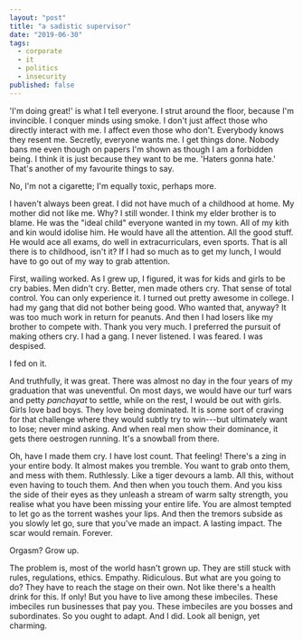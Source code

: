 ```yaml
---
layout: "post"
title: "a sadistic supervisor"
date: "2019-06-30"
tags:
  - corporate
  - it
  - politics
  - insecurity
published: false
---
```


'I'm doing great!' is what I tell everyone. I strut around the floor, because I'm invincible. I conquer minds using smoke. I don't just affect those who directly interact with me. I affect even those who don't. Everybody knows they resent me. Secretly, everyone wants me. I get things done. Nobody bans me even though on papers I'm shown as though I am a forbidden being. I think it is just because they want to be me. 'Haters gonna hate.' That's another of my favourite things to say.

No, I'm not a cigarette; I'm equally toxic, perhaps more.

I haven't always been great. I did not have much of a childhood at home. My mother did not like me. Why? I still wonder. I think my elder brother is to blame. He was the "ideal child" everyone wanted in my town. All of my kith and kin would idolise him. He would have all the attention. All the good stuff. He would ace all exams, do well in extracurriculars, even sports. That is all there is to childhood, isn't it? If I had so much as to get my lunch, I would have to go out of my way to grab attention.

First, wailing worked. As I grew up, I figured, it was for kids and girls to be cry babies. Men didn't cry. Better, men made others cry. That sense of total control. You can only experience it. I turned out pretty awesome in college. I had my gang that did not bother being good. Who wanted that, anyway? It was too much work in return for peanuts. And then I had losers like my brother to compete with. Thank you very much. I preferred the pursuit of making others cry. I had a gang. I never listened. I was feared. I was despised.

I fed on it.

And truthfully, it was great. There was almost no day in the four years of my graduation that was uneventful. On most days, we would have our turf wars and petty _panchayat_ to settle, while on the rest, I would be out with girls. Girls love bad boys. They love being dominated. It is some sort of craving for that challenge where they would subtly try to win---but ultimately want to lose; never mind asking. And when real men show their dominance, it gets there oestrogen running. It's a snowball from there.

Oh, have I made them cry. I have lost count. That feeling! There's a zing in your entire body. It almost makes you tremble. You want to grab onto them, and mess with them. Ruthlessly. Like a tiger devours a lamb. All this, without even having to touch them. And then when you touch them. And you kiss the side of their eyes as they unleash a stream of warm salty strength, you realise what you have been missing your entire life. You are almost tempted to let go as the torrent washes your lips. And then the tremors subside as you slowly let go, sure that you've made an impact. A lasting impact. The scar would remain. Forever.

Orgasm? Grow up.

The problem is, most of the world hasn't grown up. They are still stuck with rules, regulations, ethics. Empathy. Ridiculous. But what are you going to do? They have to reach the stage on their own. Not like there's a health drink for this. If only! But you have to live among these imbeciles. These imbeciles run businesses that pay you. These imbeciles are you bosses and subordinates. So you ought to adapt. And I did. Look all benign, yet charming.
